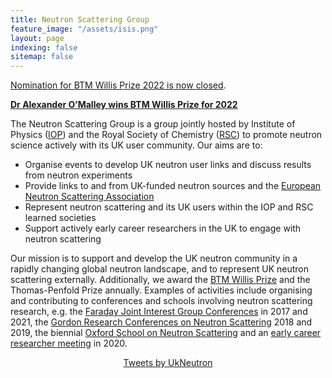 ```yaml
---
title: Neutron Scattering Group
feature_image: "/assets/isis.png"
layout: page
indexing: false
sitemap: false
---
```


[Nomination for BTM Willis Prize 2022 is now closed](https://ukneutron.org/general/2022/02/15/btm-willis-nom/).

[**Dr Alexander O’Malley wins BTM Willis Prize for 2022**](https://www.isis.stfc.ac.uk/Pages/WillisPrize2022.aspx)

The Neutron Scattering Group is a group jointly hosted by Institute of Physics ([IOP](https://www.iop.org/physics-community/special-interest-groups/neutron-scattering-group)) and the Royal Society of Chemistry ([RSC](https://www.rsc.org/membership-and-community/connect-with-others/through-interests/interest-groups/neutron-scattering/)) to promote neutron science actively with its UK user community.
Our aims are to:
 
- Organise events to develop UK neutron user links and discuss results from neutron experiments
- Provide links to and from UK-funded neutron sources and the [European Neutron Scattering Association](http://www.neutrons-ensa.eu)
- Represent neutron scattering and its UK users within the IOP and RSC learned societies
- Support actively early career researchers in the UK to engage with neutron scattering
 
Our mission is to support and develop the UK neutron community in a rapidly changing global neutron landscape, and to represent UK neutron scattering externally.
Additionally, we award the [BTM Willis Prize](./willis) and the Thomas-Penfold Prize annually. 
Examples of activities include organising and contributing to conferences and schools involving neutron scattering research, e.g. the [Faraday Joint Interest Group Conferences](https://warwick.ac.uk/fac/sci/chemistry/news/events/faraday2017/) in 2017 and 2021, the [Gordon Research Conferences on Neutron Scattering](https://www.grc.org/neutron-scattering-conference/) 2018 and 2019, the biennial [Oxford School on Neutron Scattering](https://www.oxfordneutronschool.org/) and an [early career researcher meeting](https://ukneutron.org/early_career/) in 2020.

<center><a class="twitter-timeline" data-width="350" data-height="500" data-theme="light" href="https://twitter.com/UkNeutron?ref_src=twsrc%5Etfw">Tweets by UkNeutron</a> <script async src="https://platform.twitter.com/widgets.js" charset="utf-8"></script></center>
